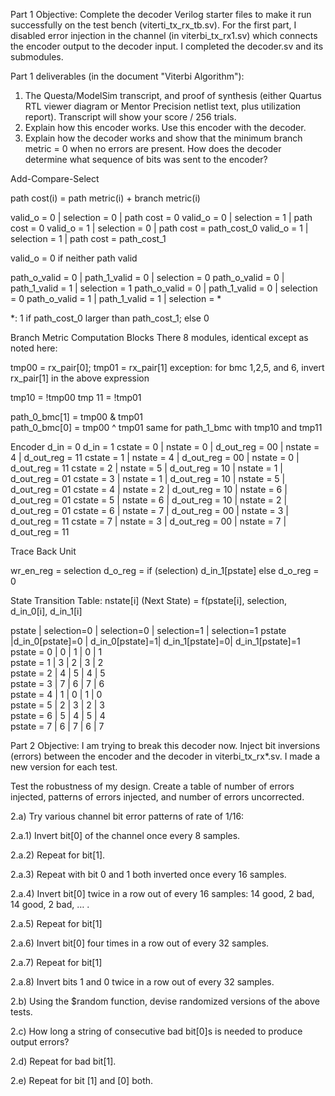 Part 1 Objective: Complete the decoder Verilog starter files to make it run successfully on the test bench (viterti_tx_rx_tb.sv). For the first part, I disabled error injection in the channel (in viterbi_tx_rx1.sv) which connects the encoder output to the decoder input. I completed the decoder.sv and its submodules. 


Part 1 deliverables (in the document "Viterbi Algorithm"): 
1) The Questa/ModelSim transcript, and proof of synthesis (either Quartus RTL viewer diagram or Mentor Precision netlist text, plus utilization report). Transcript will show your score / 256 trials. 
2) Explain how this encoder works. Use this encoder with the decoder.
3) Explain how the decoder works and show that the minimum branch metric = 0 when no errors are present. How does the decoder determine what sequence of bits was sent to the encoder?


Add-Compare-Select

path cost(i)  = path metric(i) + branch metric(i)

valid_o = 0 | selection = 0 | path cost = 0
valid_o = 0 | selection = 1 | path cost = 0
valid_o = 1 | selection = 0 | path cost = path_cost_0
valid_o = 1 | selection = 1 | path cost = path_cost_1

valid_o = 0 if neither path valid


path_o_valid = 0 | path_1_valid = 0 | selection = 0
path_o_valid = 0 | path_1_valid = 1 | selection = 1
path_o_valid = 0 | path_1_valid = 0 | selection = 0
path_o_valid = 1 | path_1_valid = 1 | selection = *

*: 1 if path_cost_0 larger than path_cost_1; else 0


Branch Metric Computation Blocks
There 8 modules, identical except as noted here: 

tmp00 = rx_pair[0]; tmp01 = rx_pair[1]
  exception: for bmc 1,2,5, and 6, invert rx_pair[1] in the above expression

tmp10 = !tmp00     tmp 11  = !tmp01

path_0_bmc[1] = tmp00 & tmp01   
       path_0_bmc[0] = tmp00 ^ tmp01
  same for path_1_bmc with tmp10 and tmp11          


Encoder
              d_in = 0                     d_in = 1
cstate = 0 | nstate = 0 | d_out_reg = 00 | nstate = 4 | d_out_reg = 11
cstate = 1 | nstate = 4 | d_out_reg = 00 | nstate = 0 | d_out_reg = 11
cstate = 2 | nstate = 5 | d_out_reg = 10 | nstate = 1 | d_out_reg = 01
cstate = 3 | nstate = 1 | d_out_reg = 10 | nstate = 5 | d_out_reg = 01
cstate = 4 | nstate = 2 | d_out_reg = 10 | nstate = 6 | d_out_reg = 01
cstate = 5 | nstate = 6 | d_out_reg = 10 | nstate = 2 | d_out_reg = 01
cstate = 6 | nstate = 7 | d_out_reg = 00 | nstate = 3 | d_out_reg = 11
cstate = 7 | nstate = 3 | d_out_reg = 00 | nstate = 7 | d_out_reg = 11


Trace Back Unit

wr_en_reg = selection
d_o_reg  = if (selection) d_in_1[pstate]    else d_o_reg = 0

State Transition Table: nstate[i] (Next State) = f(pstate[i], selection, d_in_0[i], d_in_1[i]

pstate      |   selection=0   |   selection=0   |   selection=1   |   selection=1
pstate      |d_in_0[pstate]=0 | d_in_0[pstate]=1| d_in_1[pstate]=0| d_in_1[pstate]=1
pstate = 0  |       0         |       1         |       0         |       1               
pstate = 1  |       3         |       2         |       3         |       2               
pstate = 2  |       4         |       5         |       4         |       5               
pstate = 3  |       7         |       6         |       7         |       6               
pstate = 4  |       1         |       0         |       1         |       0               
pstate = 5  |       2         |       3         |       2         |       3               
pstate = 6  |       5         |       4         |       5         |       4               
pstate = 7  |       6         |       7         |       6         |       7               




Part 2 Objective: I am trying to break this decoder now. Inject bit inversions (errors) between the encoder and the decoder in viterbi_tx_rx*.sv. I made a new version for each test. 

Test the robustness of my design. Create a table of number of errors injected, patterns of errors injected, and number of errors uncorrected. 

2.a) Try various channel bit error patterns of rate of 1/16:

2.a.1) Invert bit[0] of the channel once every 8 samples.   

2.a.2) Repeat for bit[1].

2.a.3) Repeat with bit 0 and 1 both inverted once every 16 samples. 

2.a.4) Invert bit[0] twice in a row out of every 16 samples: 14 good, 2 bad, 14 good, 2 bad, … .

2.a.5) Repeat for bit[1]

2.a.6) Invert bit[0] four times in a row out of every 32 samples. 

2.a.7) Repeat for bit[1]

2.a.8) Invert bits 1 and 0 twice in a row out of every 32 samples.

2.b) Using the $random function, devise randomized versions of the above tests.  

2.c) How long a string of consecutive bad bit[0]s is needed to produce output errors?

2.d) Repeat for bad bit[1].

2.e) Repeat for bit [1] and [0] both. 

